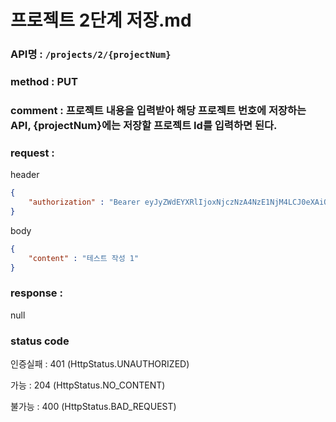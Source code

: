 # 프로젝트 2단계 저장.md
### API명 : `/projects/2/{projectNum}`

### method : PUT

### comment : 프로젝트 내용을 입력받아 해당 프로젝트 번호에 저장하는 API, {projectNum}에는 저장할 프로젝트 Id를 입력하면 된다.

### request :

header
~~~json
{
    "authorization" : "Bearer eyJyZWdEYXRlIjoxNjczNzA4NzE1NjM4LCJ0eXAiOiJKV1QiLCJhbGciOiJIUzM4NCJ9.eyJ1c2VyTnVtIjoxLCJuaWNrTmFtZSI6IuyghOq1reuFuOyYiOyekOuekSIsImxvZ2luVGltZSI6IjIwMjMtMDEtMTUgMDA6MDU6MTUiLCJleHAiOjE3MDUyNDQ3MTV9.ZKuwrIUjDV8l44QzGgt-Uub6c1u8o68nYYWIkRfXVbidtBNVkpAanQ7FU2TS3qsS"
}
~~~

body
~~~json
{
    "content" : "테스트 작성 1"
}
~~~

### response :
 null

### status code
인증실패 : 401 (HttpStatus.UNAUTHORIZED)

가능 : 204 (HttpStatus.NO_CONTENT)

불가능 : 400 (HttpStatus.BAD_REQUEST)